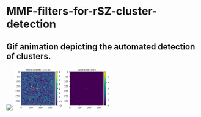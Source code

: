 # MMF-filters-for-rSZ-cluster-detection

## Gif animation depicting the automated detection of clusters.
<img src="https://github.com/adityarotti/MMF-filters-for-rSZ-cluster-detection/blob/master/Planck_MMF/reports/automated_cluster_detection/G057.92%2B27.64/G057.92%2B27.64.gif" width="50%"></img>
<img src="https://github.com/adityarotti/MMF-filters-for-rSZ-cluster-detection/blob/master/Planck_MMF/reports/automated_cluster_detection/G096.14%2B56.24/G096.14%2B56.24.gif" width="50%"></img>
